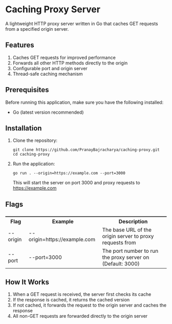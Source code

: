 # Caching Proxy Server

A lightweight HTTP proxy server written in Go that caches GET requests from a specified origin server.

## Features

1. Caches GET requests for improved performance
1. Forwards all other HTTP methods directly to the origin
1. Configurable port and origin server
1. Thread-safe caching mechanism

## Prerequisites

Before running this application, make sure you have the following installed:

- Go (latest version recommended)

## Installation

1. Clone the repository:

   ```
   git clone https://github.com/PranayBajracharya/caching-proxy.git
   cd caching-proxy
   ```

1. Run the application:

   ```
   go run . --origin=https://example.com --port=3000
   ```

   This will start the server on port 3000 and proxy requests to https://example.com

## Flags

<table align="center" style="justify-content: center;align-items: center;display: flex;">
  <tr>
    <th>Flag</th>
    <th>Example</th>
    <th>Description</th>
  </tr>
  <tr>
    <td>--origin</td>
    <td>--origin=https://example.com</td>
    <td>The base URL of the origin server to proxy requests from</td>
  </tr>
  <tr>
    <td>--port</td>
    <td>--port=3000</td>
    <td>The port number to run the proxy server on (Default: 3000)</td>
  </tr>
</table>

## How It Works

1. When a GET request is received, the server first checks its cache
1. If the response is cached, it returns the cached version
1. If not cached, it forwards the request to the origin server and caches the response
1. All non-GET requests are forwarded directly to the origin server
